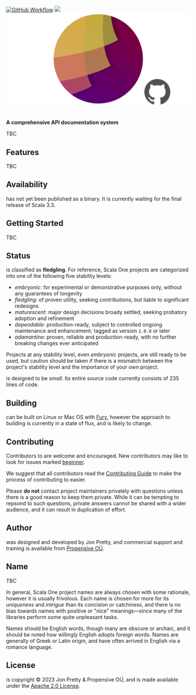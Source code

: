 [<img alt="GitHub Workflow" src="https://img.shields.io/github/actions/workflow/status/propensive//main.yml?style=for-the-badge" height="24">](https://github.com/propensive//actions)
[<img src="https://img.shields.io/discord/633198088311537684?color=8899f7&label=DISCORD&style=for-the-badge" height="24">](https://discord.gg/7b6mpF6Qcf)
<img src="/doc/images/github.png" valign="middle">

# 

__A comprehensive API documentation system__

TBC

## Features

TBC


## Availability

 has not yet been published as a binary. It is currently waiting for the
final release of Scala 3.3.

## Getting Started

TBC


## Status

 is classified as __fledgling__. For reference, Scala One projects are
categorized into one of the following five stability levels:

- _embryonic_: for experimental or demonstrative purposes only, without any guarantees of longevity
- _fledgling_: of proven utility, seeking contributions, but liable to significant redesigns
- _maturescent_: major design decisions broady settled, seeking probatory adoption and refinement
- _dependable_: production-ready, subject to controlled ongoing maintenance and enhancement; tagged as version `1.0.0` or later
- _adamantine_: proven, reliable and production-ready, with no further breaking changes ever anticipated

Projects at any stability level, even _embryonic_ projects, are still ready to
be used, but caution should be taken if there is a mismatch between the
project's stability level and the importance of your own project.

 is designed to be _small_. Its entire source code currently consists
of 235 lines of code.

## Building

 can be built on Linux or Mac OS with [Fury](/propensive/fury), however
the approach to building is currently in a state of flux, and is likely to
change.

## Contributing

Contributors to  are welcome and encouraged. New contributors may like to look for issues marked
<a href="https://github.com/propensive//labels/beginner">beginner</a>.

We suggest that all contributors read the [Contributing Guide](/contributing.md) to make the process of
contributing to  easier.

Please __do not__ contact project maintainers privately with questions unless
there is a good reason to keep them private. While it can be tempting to
repsond to such questions, private answers cannot be shared with a wider
audience, and it can result in duplication of effort.

## Author

 was designed and developed by Jon Pretty, and commercial support and training is available from
[Propensive O&Uuml;](https://propensive.com/).



## Name

TBC

In general, Scala One project names are always chosen with some rationale, however it is usually
frivolous. Each name is chosen for more for its _uniqueness_ and _intrigue_ than its concision or
catchiness, and there is no bias towards names with positive or "nice" meanings—since many of the
libraries perform some quite unpleasant tasks.

Names should be English words, though many are obscure or archaic, and it should be noted how
willingly English adopts foreign words. Names are generally of Greek or Latin origin, and have
often arrived in English via a romance language.

## License

 is copyright &copy; 2023 Jon Pretty & Propensive O&Uuml;, and is made available under the
[Apache 2.0 License](/license.md).
